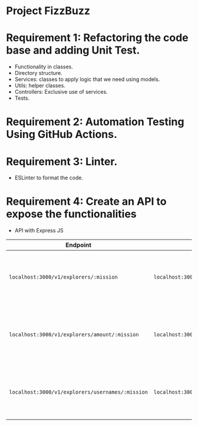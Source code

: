 # Project FizzBuzz

# Requirement 1: Refactoring the code base and adding Unit Test.
- Functionality in classes.
- Directory structure.
- Services: classes to apply logic that we need using models.
- Utils: helper classes.
- Controllers: Exclusive use of services.
- Tests.
# Requirement 2: Automation Testing Using GitHub Actions.
# Requirement 3: Linter. 
- ESLinter to format the code.
# Requirement 4: Create an API to expose the functionalities

- API with Express JS

| Endpoint | Request | Response |
|---|---|---|
| `localhost:3000/v1/explorers/:mission` | `localhost:3000/v1/explorers/node` | Get the explorer list based in the mission you sent (node)  |
| `localhost:3000/v1/explorers/amount/:mission` | `localhost:3000/v1/explorers/amount/node` | Get the explorers quantity based in the mission you sent (node)  |
| `localhost:3000/v1/explorers/usernames/:mission` | `localhost:3000/v1/explorers/usernames/node` | Get the usernames list  based in the mission you sent (node) |


